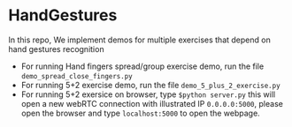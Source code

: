 # HandGestures
In this repo, We implement demos for multiple exercises that depend on hand gestures recognition
* For running Hand fingers spread/group exercise demo, run the file `demo_spread_close_fingers.py`
* For running 5+2 exercise demo, run the file `demo_5_plus_2_exercise.py`
* For running 5+2 exersice on browser, type `$python server.py` this will open a new webRTC connection with illustrated IP `0.0.0.0:5000`, please open the browser and type `localhost:5000` to open the webpage.
